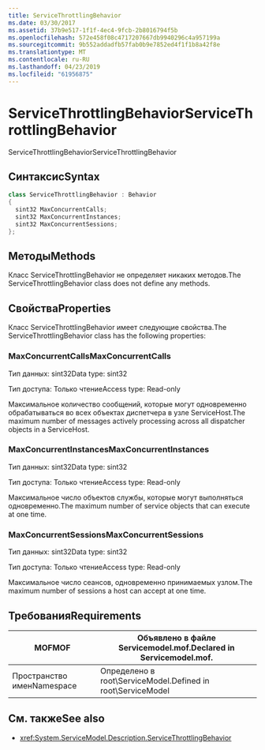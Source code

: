 ```yaml
---
title: ServiceThrottlingBehavior
ms.date: 03/30/2017
ms.assetid: 37b9e517-1f1f-4ec4-9fcb-2b8016794f5b
ms.openlocfilehash: 572e458f08c4717207667db9940296c4a957199a
ms.sourcegitcommit: 9b552addadfb57fab0b9e7852ed4f1f1b8a42f8e
ms.translationtype: MT
ms.contentlocale: ru-RU
ms.lasthandoff: 04/23/2019
ms.locfileid: "61956875"
---
```

# <a name="servicethrottlingbehavior"></a><span data-ttu-id="059a2-102">ServiceThrottlingBehavior</span><span class="sxs-lookup"><span data-stu-id="059a2-102">ServiceThrottlingBehavior</span></span>
<span data-ttu-id="059a2-103">ServiceThrottlingBehavior</span><span class="sxs-lookup"><span data-stu-id="059a2-103">ServiceThrottlingBehavior</span></span>  
  
## <a name="syntax"></a><span data-ttu-id="059a2-104">Синтаксис</span><span class="sxs-lookup"><span data-stu-id="059a2-104">Syntax</span></span>  
  
```csharp  
class ServiceThrottlingBehavior : Behavior  
{  
  sint32 MaxConcurrentCalls;  
  sint32 MaxConcurrentInstances;  
  sint32 MaxConcurrentSessions;  
};  
```  
  
## <a name="methods"></a><span data-ttu-id="059a2-105">Методы</span><span class="sxs-lookup"><span data-stu-id="059a2-105">Methods</span></span>  
 <span data-ttu-id="059a2-106">Класс ServiceThrottlingBehavior не определяет никаких методов.</span><span class="sxs-lookup"><span data-stu-id="059a2-106">The ServiceThrottlingBehavior class does not define any methods.</span></span>  
  
## <a name="properties"></a><span data-ttu-id="059a2-107">Свойства</span><span class="sxs-lookup"><span data-stu-id="059a2-107">Properties</span></span>  
 <span data-ttu-id="059a2-108">Класс ServiceThrottlingBehavior имеет следующие свойства.</span><span class="sxs-lookup"><span data-stu-id="059a2-108">The ServiceThrottlingBehavior class has the following properties:</span></span>  
  
### <a name="maxconcurrentcalls"></a><span data-ttu-id="059a2-109">MaxConcurrentCalls</span><span class="sxs-lookup"><span data-stu-id="059a2-109">MaxConcurrentCalls</span></span>  
 <span data-ttu-id="059a2-110">Тип данных: sint32</span><span class="sxs-lookup"><span data-stu-id="059a2-110">Data type: sint32</span></span>  
  
 <span data-ttu-id="059a2-111">Тип доступа: Только чтение</span><span class="sxs-lookup"><span data-stu-id="059a2-111">Access type: Read-only</span></span>  
  
 <span data-ttu-id="059a2-112">Максимальное количество сообщений, которые могут одновременно обрабатываться во всех объектах диспетчера в узле ServiceHost.</span><span class="sxs-lookup"><span data-stu-id="059a2-112">The maximum number of messages actively processing across all dispatcher objects in a ServiceHost.</span></span>  
  
### <a name="maxconcurrentinstances"></a><span data-ttu-id="059a2-113">MaxConcurrentInstances</span><span class="sxs-lookup"><span data-stu-id="059a2-113">MaxConcurrentInstances</span></span>  
 <span data-ttu-id="059a2-114">Тип данных: sint32</span><span class="sxs-lookup"><span data-stu-id="059a2-114">Data type: sint32</span></span>  
  
 <span data-ttu-id="059a2-115">Тип доступа: Только чтение</span><span class="sxs-lookup"><span data-stu-id="059a2-115">Access type: Read-only</span></span>  
  
 <span data-ttu-id="059a2-116">Максимальное число объектов службы, которые могут выполняться одновременно.</span><span class="sxs-lookup"><span data-stu-id="059a2-116">The maximum number of service objects that can execute at one time.</span></span>  
  
### <a name="maxconcurrentsessions"></a><span data-ttu-id="059a2-117">MaxConcurrentSessions</span><span class="sxs-lookup"><span data-stu-id="059a2-117">MaxConcurrentSessions</span></span>  
 <span data-ttu-id="059a2-118">Тип данных: sint32</span><span class="sxs-lookup"><span data-stu-id="059a2-118">Data type: sint32</span></span>  
  
 <span data-ttu-id="059a2-119">Тип доступа: Только чтение</span><span class="sxs-lookup"><span data-stu-id="059a2-119">Access type: Read-only</span></span>  
  
 <span data-ttu-id="059a2-120">Максимальное число сеансов, одновременно принимаемых узлом.</span><span class="sxs-lookup"><span data-stu-id="059a2-120">The maximum number of sessions a host can accept at one time.</span></span>  
  
## <a name="requirements"></a><span data-ttu-id="059a2-121">Требования</span><span class="sxs-lookup"><span data-stu-id="059a2-121">Requirements</span></span>  
  
|<span data-ttu-id="059a2-122">MOF</span><span class="sxs-lookup"><span data-stu-id="059a2-122">MOF</span></span>|<span data-ttu-id="059a2-123">Объявлено в файле Servicemodel.mof.</span><span class="sxs-lookup"><span data-stu-id="059a2-123">Declared in Servicemodel.mof.</span></span>|  
|---------|-----------------------------------|  
|<span data-ttu-id="059a2-124">Пространство имен</span><span class="sxs-lookup"><span data-stu-id="059a2-124">Namespace</span></span>|<span data-ttu-id="059a2-125">Определено в root\ServiceModel.</span><span class="sxs-lookup"><span data-stu-id="059a2-125">Defined in root\ServiceModel</span></span>|  
  
## <a name="see-also"></a><span data-ttu-id="059a2-126">См. также</span><span class="sxs-lookup"><span data-stu-id="059a2-126">See also</span></span>

- <xref:System.ServiceModel.Description.ServiceThrottlingBehavior>
